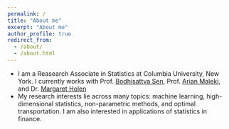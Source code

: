 ```yaml
---
permalink: /
title: "About me"
excerpt: "About me"
author_profile: true
redirect_from: 
  - /about/
  - /about.html
---
```


 * I am a Reasearch Associate in Statistics at Columbia University, New York. I currently works with Prof. [Bodhisattva Sen](http://www.stat.columbia.edu/~bodhi/Bodhi/Welcome.html), Prof. [Arian Maleki](https://sites.google.com/site/malekiarian/), and Dr. [Margaret Holen](https://www.linkedin.com/in/margaret-holen-36068547/)
 * My research interests lie across many topics: machine learning, high-dimensional statistics, non-parametric methods, and optimal transportation. I am also interested in applications of statistics in finance.